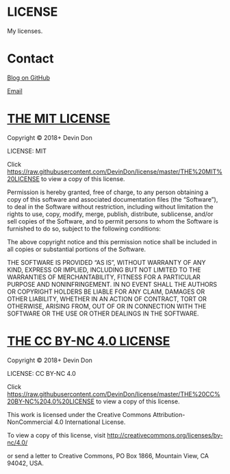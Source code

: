 # LICENSE

My licenses.

# Contact

[Blog on GitHub](https://devindon.github.io)

[Email](mailto:I.INF@Outlook.com)

# [THE MIT LICENSE](https://raw.githubusercontent.com/DevinDon/license/master/THE%20MIT%20LICENSE)

Copyright © 2018+ Devin Don

LICENSE: MIT

Click https://raw.githubusercontent.com/DevinDon/license/master/THE%20MIT%20LICENSE to view a copy of this license.

Permission is hereby granted, free of charge, to any person obtaining a copy of this software and associated documentation files (the “Software”), to deal in the Software without restriction, including without limitation the rights to use, copy, modify, merge, publish, distribute, sublicense, and/or sell copies of the Software, and to permit persons to whom the Software is furnished to do so, subject to the following conditions:

The above copyright notice and this permission notice shall be included in all copies or substantial portions of the Software.

THE SOFTWARE IS PROVIDED “AS IS”, WITHOUT WARRANTY OF ANY KIND, EXPRESS OR IMPLIED, INCLUDING BUT NOT LIMITED TO THE WARRANTIES OF MERCHANTABILITY, FITNESS FOR A PARTICULAR PURPOSE AND NONINFRINGEMENT. IN NO EVENT SHALL THE AUTHORS OR COPYRIGHT HOLDERS BE LIABLE FOR ANY CLAIM, DAMAGES OR OTHER LIABILITY, WHETHER IN AN ACTION OF CONTRACT, TORT OR OTHERWISE, ARISING FROM, OUT OF OR IN CONNECTION WITH THE SOFTWARE OR THE USE OR OTHER DEALINGS IN THE SOFTWARE.

# [THE CC BY-NC 4.0 LICENSE](https://raw.githubusercontent.com/DevinDon/license/master/THE%20CC%20BY-NC%204.0%20LICENSE)

Copyright © 2018+ Devin Don

LICENSE: CC BY-NC 4.0

Click https://raw.githubusercontent.com/DevinDon/license/master/THE%20CC%20BY-NC%204.0%20LICENSE to view a copy of this license.

This work is licensed under the Creative Commons Attribution-NonCommercial 4.0 International License.

To view a copy of this license, visit http://creativecommons.org/licenses/by-nc/4.0/

or send a letter to Creative Commons, PO Box 1866, Mountain View, CA 94042, USA.
